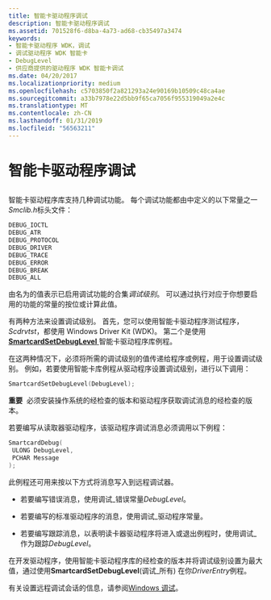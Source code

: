 ```yaml
---
title: 智能卡驱动程序调试
description: 智能卡驱动程序调试
ms.assetid: 701528f6-d8ba-4a73-ad68-cb35497a3474
keywords:
- 智能卡驱动程序 WDK，调试
- 调试驱动程序 WDK 智能卡
- DebugLevel
- 供应商提供的驱动程序 WDK 智能卡调试
ms.date: 04/20/2017
ms.localizationpriority: medium
ms.openlocfilehash: c5703850f2a821293a24e90169b10509c48ca4ae
ms.sourcegitcommit: a33b7978e22d5bb9f65ca7056f955319049a2e4c
ms.translationtype: MT
ms.contentlocale: zh-CN
ms.lasthandoff: 01/31/2019
ms.locfileid: "56563211"
---
```

# <a name="smart-card-driver-debugging"></a>智能卡驱动程序调试


## <span id="_ntovr_smart_card_driver_debugging"></span><span id="_NTOVR_SMART_CARD_DRIVER_DEBUGGING"></span>


智能卡驱动程序库支持几种调试功能。 每个调试功能都由中定义的以下常量之一*Smclib.h*标头文件：

```cpp
DEBUG_IOCTL
DEBUG_ATR
DEBUG_PROTOCOL
DEBUG_DRIVER
DEBUG_TRACE
DEBUG_ERROR
DEBUG_BREAK
DEBUG_ALL
```

由名为的值表示已启用调试功能的合集*调试级别*。 可以通过执行对应于你想要启用的功能的常量的按位或计算此值。

有两种方法来设置调试级别。 首先，您可以使用智能卡驱动程序测试程序， *Scdrvtst*，都使用 Windows Driver Kit (WDK)。 第二个是使用[ **SmartcardSetDebugLevel** ](https://msdn.microsoft.com/library/windows/hardware/ff548960)智能卡驱动程序库例程。

在这两种情况下，必须将所需的调试级别的值传递给程序或例程，用于设置调试级别。 例如，若要使用智能卡库例程从驱动程序设置调试级别，进行以下调用：

```cpp
SmartcardSetDebugLevel(DebugLevel);
```

**重要**  必须安装操作系统的经检查的版本和驱动程序获取调试消息的经检查的版本。

 

若要编写从读取器驱动程序，该驱动程序调试消息必须调用以下例程：

```cpp
SmartcardDebug(
 ULONG DebugLevel,
 PCHAR Message
);
```

此例程还可用来按以下方式将消息写入到远程调试器。

-   若要编写错误消息，使用调试\_错误常量*DebugLevel*。

-   若要编写的标准驱动程序的消息，使用调试\_驱动程序常量。

-   若要编写跟踪消息，以表明读卡器驱动程序将进入或退出例程时，使用调试\_作为跟踪*DebugLevel*。

在开发驱动程序，使用智能卡驱动程序库的经检查的版本并将调试级别设置为最大值，通过使用**SmartcardSetDebugLevel**(调试\_所有) 在你*DriverEntry*例程。

有关设置远程调试会话的信息，请参阅[Windows 调试](https://msdn.microsoft.com/library/windows/hardware/ff551063)。

 

 





